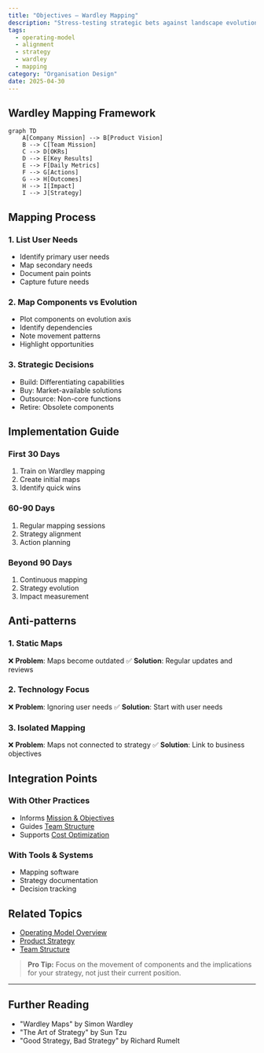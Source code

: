 ```yaml
---
title: "Objectives – Wardley Mapping"
description: "Stress‑testing strategic bets against landscape evolution."
tags:
  - operating-model
  - alignment
  - strategy
  - wardley
  - mapping
category: "Organisation Design"
date: 2025-04-30
---
```


## Wardley Mapping Framework

```mermaid
graph TD
    A[Company Mission] --> B[Product Vision]
    B --> C[Team Mission]
    C --> D[OKRs]
    D --> E[Key Results]
    E --> F[Daily Metrics]
    F --> G[Actions]
    G --> H[Outcomes]
    H --> I[Impact]
    I --> J[Strategy]
```

## Mapping Process

### 1. List User Needs
- Identify primary user needs
- Map secondary needs
- Document pain points
- Capture future needs

### 2. Map Components vs Evolution
- Plot components on evolution axis
- Identify dependencies
- Note movement patterns
- Highlight opportunities

### 3. Strategic Decisions
- Build: Differentiating capabilities
- Buy: Market-available solutions
- Outsource: Non-core functions
- Retire: Obsolete components

## Implementation Guide

### First 30 Days
1. Train on Wardley mapping
2. Create initial maps
3. Identify quick wins

### 60-90 Days
1. Regular mapping sessions
2. Strategy alignment
3. Action planning

### Beyond 90 Days
1. Continuous mapping
2. Strategy evolution
3. Impact measurement

## Anti-patterns

### 1. Static Maps
❌ **Problem**: Maps become outdated
✅ **Solution**: Regular updates and reviews

### 2. Technology Focus
❌ **Problem**: Ignoring user needs
✅ **Solution**: Start with user needs

### 3. Isolated Mapping
❌ **Problem**: Maps not connected to strategy
✅ **Solution**: Link to business objectives

## Integration Points

### With Other Practices
- Informs [Mission & Objectives](mission-objectives)
- Guides [Team Structure](decoupling_teams)
- Supports [Cost Optimization](optimise-cost)

### With Tools & Systems
- Mapping software
- Strategy documentation
- Decision tracking

## Related Topics
- [Operating Model Overview](operating_alignment_model_wiki)
- [Product Strategy](why-purpose)
- [Team Structure](decoupling_teams)

> **Pro Tip:** Focus on the movement of components and the implications for your strategy, not just their current position.

---

## Further Reading
- "Wardley Maps" by Simon Wardley
- "The Art of Strategy" by Sun Tzu
- "Good Strategy, Bad Strategy" by Richard Rumelt
